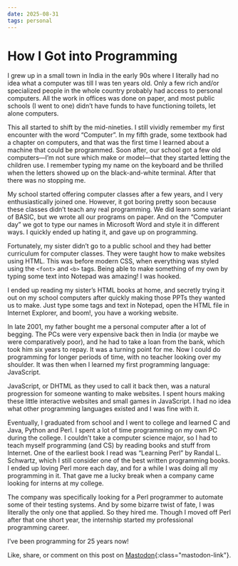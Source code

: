 ```yaml
---
date: 2025-08-31
tags: personal
---
```


# How I Got into Programming

I grew up in a small town in India in the early 90s where I literally had no idea what a computer was till I was ten years old. Only a few rich and/or specialized people in the whole country probably had access to personal computers. All the work in offices was done on paper, and most public schools (I went to one) didn’t have funds to have functioning toilets, let alone computers.

This all started to shift by the mid-nineties. I still vividly remember my first encounter with the word “Computer”. In my fifth grade, some textbook had a chapter on computers, and that was the first time I learned about a machine that could be programmed. Soon after, our school got a few old computers—I’m not sure which make or model—that they started letting the children use. I remember typing my name on the keyboard and be thrilled when the letters showed up on the black-and-white terminal. After that there was no stopping me.

My school started offering computer classes after a few years, and I very enthusiastically joined one. However, it got boring pretty soon because these classes didn’t teach any real programming. We did learn some variant of BASIC, but we wrote all our programs on paper. And on the “Computer day” we got to type our names in Microsoft Word and style it in different ways. I quickly ended up hating it, and gave up on programming.

Fortunately, my sister didn’t go to a public school and they had better curriculum for computer classes. They were taught how to make websites using HTML. This was before modern CSS, when everything was styled using the `<font>` and `<b>` tags. Being able to make something of my own by typing some text into Notepad was amazing! I was hooked.

I ended up reading my sister’s HTML books at home, and secretly trying it out on my school computers after quickly making those PPTs they wanted us to make. Just type some tags and text in Notepad, open the HTML file in Internet Explorer, and boom!, you have a working website.

In late 2001, my father bought me a personal computer after a lot of begging. The PCs were very expensive back then in India (or maybe we were comparatively poor), and he had to take a loan from the bank, which took him six years to repay. It was a turning point for me. Now I could do programming for longer periods of time, with no teacher looking over my shoulder. It was then when I learned my first programming language: JavaScript.

JavaScript, or DHTML as they used to call it back then, was a natural progression for someone wanting to make websites. I spent hours making these little interactive websites and small games in JavaScript. I had no idea what other programming languages existed and I was fine with it.

Eventually, I graduated from school and I went to college and learned C and Java, Python and Perl. I spent a lot of time programming on my own PC during the college. I couldn’t take a computer science major, so I had to teach myself programming (and CS) by reading books and stuff from Internet. One of the earliest book I read was “Learning Perl” by Randal L. Schwartz, which I still consider one of the best written programming books. I ended up loving Perl more each day, and for a while I was doing all my programming in it. That gave me a lucky break when a company came looking for interns at my college.

The company was specifically looking for a Perl programmer to automate some of their testing systems. And by some bizarre twist of fate, I was literally the only one that applied. So they hired me. Though I moved off Perl after that one short year, the internship started my professional programming career.

I’ve been programming for 25 years now!

Like, share, or comment on this post on [Mastodon](https://fantastic.earth/@abnv/115121547374384936){:class="mastodon-link"}.
